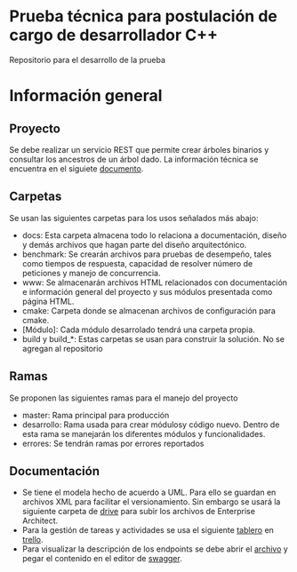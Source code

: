 # Prueba técnica para postulación de cargo de desarrollador C++
Repositorio para el desarrollo de la prueba

# Información general

## Proyecto
Se debe realizar un servicio REST que permite crear árboles binarios y consultar los ancestros de un árbol dado.
La información técnica se encuentra en el siguiete [documento](prueba_tecnica_cpp.pdf).

## Carpetas
Se usan las siguientes carpetas para los usos señalados más abajo:

* docs: Esta carpeta almacena todo lo relaciona a documentación, diseño y demás archivos que hagan parte del diseño arquitectónico.
* benchmark: Se crearán archivos para pruebas de desempeño, tales como tiempos de respuesta, capacidad de resolver número de peticiones y manejo de concurrencia.
* www: Se almacenarán archivos HTML relacionados con documentación e información general del proyecto y sus módulos presentada como página HTML.
* cmake: Carpeta donde se almacenan archivos de configuración para cmake.
* [Módulo]: Cada módulo desarrolado tendrá una carpeta propia.
* build y build_*: Estas carpetas se usan para construir la solución. No se agregan al repositorio

## Ramas
Se proponen las siguientes ramas para el manejo del proyecto

* master: Rama principal para producción
* desarrollo: Rama usada para crear módulosy código nuevo. Dentro de esta rama se manejarán los diferentes módulos y funcionalidades.
* errores: Se tendrán ramas por errores reportados

## Documentación

* Se tiene el modela hecho de acuerdo a UML. Para ello se guardan en archivos XML para facilitar el versionamiento. Sin embargo se usará la siguiente carpeta de [drive](https://drive.google.com/drive/folders/1Nn47Xoq1NjK3ruurDJm0apEtBZ9_Y2KP?usp=sharing) para subir los archivos de Enterprise Architect.
* Para la gestión de tareas y actividades se usa el siguiente [tablero](https://trello.com/b/imyAlWAY/prueba-t%C3%A9cnica) en [trello](https://trello.com/es).
* Para visualizar la descripción de los endpoints se debe abrir el [archivo](docs/ENDPOINTS/swagger.yaml) y pegar el contenido en el editor de [swagger](https://editor.swagger.io/).

